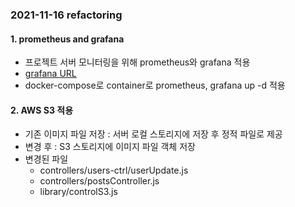 ### 2021-11-16 refactoring

#### 1. prometheus and grafana

- 프로젝트 서버 모니터링을 위해 prometheus와 grafana 적용
- [grafana URL](http://3.34.44.44:3000/d/PTSqcpJWk/nodejs-application-dashboard?orgId=1)
- docker-compose로 container로 prometheus, grafana up -d 적용

#### 2. AWS S3 적용

- 기존 이미지 파일 저장 : 서버 로컬 스토리지에 저장 후 정적 파일로 제공
- 변경 후 : S3 스토리지에 이미지 파일 객체 저장
- 변경된 파일
  - controllers/users-ctrl/userUpdate.js
  - controllers/postsController.js
  - library/controlS3.js
